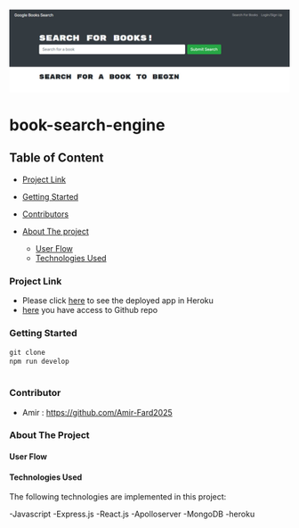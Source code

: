 <div style="text-align:center"><img src="./assests/images/homepage.jpg"/></a></div>

<h1>book-search-engine</h1>

<h2>Table of Content</h2>

- [Project Link](#project-link)
- [Getting Started](#getting-started)
- [Contributors](#contributor)
- [About The project](#about-the-project)

  - [User Flow](#user-flows)
  - [Technologies Used](#technologies-used)

### Project Link

- Please click [here](https://sleepy-anchorage-88279.herokuapp.com/) to see the deployed app in Heroku
- [here](https://github.com/Amir-Fard2025/book-search-engine) you have access to Github repo

### Getting Started

```
git clone
npm run develop


```

### Contributor

- Amir : https://github.com/Amir-Fard2025

### About The Project

<p>

#### User Flow

<p></p>

#### Technologies Used

<p>The following technologies are implemented in this project:</p>

-Javascript
-Express.js
-React.js
-Apolloserver
-MongoDB
-heroku
